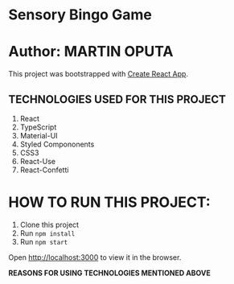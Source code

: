 # Sensory Bingo Game

# Author: MARTIN OPUTA

This project was bootstrapped with [Create React App](https://github.com/facebook/create-react-app).

## TECHNOLOGIES USED FOR THIS PROJECT

1. React
2. TypeScript
3. Material-UI
4. Styled Compononents
5. CSS3
6. React-Use
7. React-Confetti

# HOW TO RUN THIS PROJECT:
1. Clone this project
2. Run `npm install`
3. Run `npm start`

Open [http://localhost:3000](http://localhost:3000) to view it in the browser.


**REASONS FOR USING TECHNOLOGIES MENTIONED ABOVE**


